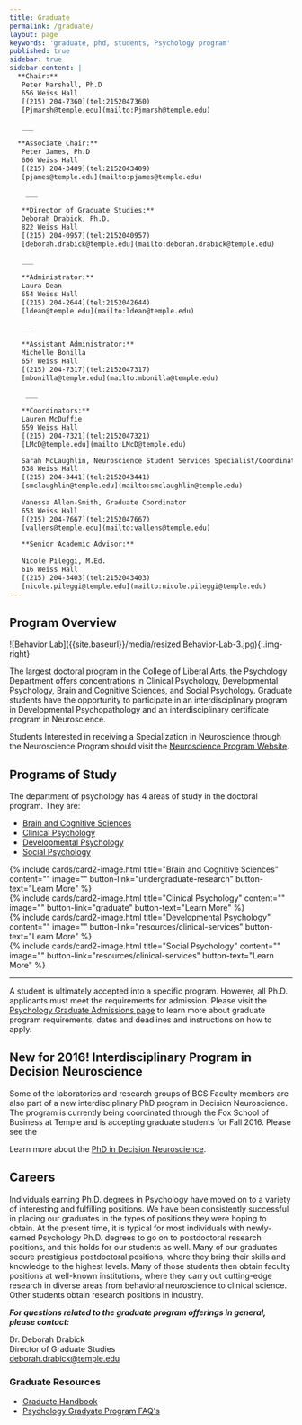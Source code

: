 ```yaml
---
title: Graduate
permalink: /graduate/
layout: page
keywords: 'graduate, phd, students, Psychology program'
published: true
sidebar: true
sidebar-content: |
  **Chair:**  
   Peter Marshall, Ph.D  
   656 Weiss Hall  
   [(215) 204-7360](tel:2152047360)  
   [Pjmarsh@temple.edu](mailto:Pjmarsh@temple.edu)  
   
   ___
   
  **Associate Chair:**  
   Peter James, Ph.D  
   606 Weiss Hall  
   [(215) 204-3409](tel:2152043409)  
   [pjames@temple.edu](mailto:pjames@temple.edu)  
   
    ___
   
   **Director of Graduate Studies:**  
   Deborah Drabick, Ph.D.     
   822 Weiss Hall  
   [(215) 204-0957](tel:2152040957)  
   [deborah.drabick@temple.edu](mailto:deborah.drabick@temple.edu)  
   
   ___
   
   **Administrator:**  
   Laura Dean  
   654 Weiss Hall   
   [(215) 204-2644](tel:2152042644)  
   [ldean@temple.edu](mailto:ldean@temple.edu)  
   
   ___
   
   **Assistant Administrator:**  
   Michelle Bonilla  
   657 Weiss Hall   
   [(215) 204-7317](tel:2152047317)  
   [mbonilla@temple.edu](mailto:mbonilla@temple.edu)  
   
    ___

   **Coordinators:**  
   Lauren McDuffie  
   659 Weiss Hall    
   [(215) 204-7321](tel:2152047321)   
   [LMcD@temple.edu](mailto:LMcD@temple.edu)  

   Sarah McLaughlin, Neuroscience Student Services Specialist/Coordinator  
   638 Weiss Hall    
   [(215) 204-3441](tel:2152043441)  
   [smclaughlin@temple.edu](mailto:smclaughlin@temple.edu)
   
   Vanessa Allen-Smith, Graduate Coordinator  
   653 Weiss Hall    
   [(215) 204-7667](tel:2152047667)   
   [vallens@temple.edu](mailto:vallens@temple.edu)  
   
   **Senior Academic Advisor:**
   
   Nicole Pileggi, M.Ed.  
   616 Weiss Hall    
   [(215) 204-3403](tel:2152043403)   
   [nicole.pileggi@temple.edu](mailto:nicole.pileggi@temple.edu)
---
```


## Program Overview
![Behavior Lab]({{site.baseurl}}/media/resized Behavior-Lab-3.jpg){:.img-right}

The largest doctoral program in the College of Liberal Arts, the Psychology Department offers concentrations in Clinical Psychology, Developmental Psychology, Brain and Cognitive Sciences, and Social Psychology.  Graduate students have the opportunity to participate in an interdisciplinary program in Developmental Psychopathology and an interdisciplinary certificate program in Neuroscience.

Students Interested in receiving a Specialization in Neuroscience through the Neuroscience Program should visit the [Neuroscience Program Website](http://www.cla.temple.edu/neuroscience/).

## Programs of Study

The department of psychology has 4 areas of study in the doctoral program. They are:

- [Brain and Cognitive Sciences](https://develop.cla.temple.edu/psychology/graduate-areas-of-study/)
- [Clinical Psychology](https://develop.cla.temple.edu/psychology/graduate-areas-of-study/)
- [Developmental Psychology](https://develop.cla.temple.edu/psychology/graduate-areas-of-study/)
- [Social Psychology](https://develop.cla.temple.edu/psychology/graduate-areas-of-study/)

<div class="row row-wide">
  <div class="col s10 m2">{% include cards/card2-image.html 
    title="Brain and Cognitive Sciences" 
    content="" 
    image="" 
    button-link="undergraduate-research" 
    button-text="Learn More" %}
  </div>
  <div class="row row-wide">
    <div class="col s10 m2">{% include cards/card2-image.html 
      title="Clinical Psychology" 
      content="" 
      image="" 
      button-link="graduate" 
      button-text="Learn More" %}
    </div>
    <div class="row row-wide">
      <div class="col s10 m2">{% include cards/card2-image.html 
        title="Developmental Psychology" 
        content="" 
        image="" 
        button-link="resources/clinical-services" 
        button-text="Learn More" %}
      </div>
      <div class="row row-wide">
      <div class="col s10 m2">{% include cards/card2-image.html 
        title="Social Psychology" 
        content="" 
        image="" 
        button-link="resources/clinical-services" 
        button-text="Learn More" %}
     </div>
</div>

---

A student is ultimately accepted into a specific program. However, all Ph.D. applicants must meet the requirements for admission. Please visit the [Psychology Graduate Admissions page](https://liberalarts.temple.edu/admissions/graduate/psychology) to learn more about graduate program requirements, dates and deadlines and instructions on how to apply.

## New for 2016! Interdisciplinary Program in Decision Neuroscience

Some of the laboratories and research groups of BCS Faculty members are also part of a new interdisciplinary PhD program in Decision Neuroscience. The program is currently being coordinated through the Fox School of Business at Temple and is accepting graduate students for Fall 2016. Please see the 

Learn more about the [PhD in Decision Neuroscience](http://www.fox.temple.edu/cms_academics/phd/decision-neuroscience/).

## Careers
Individuals earning Ph.D. degrees in Psychology have moved on to a variety of interesting and fulfilling positions. We have been consistently successful in placing our graduates in the types of positions they were hoping to obtain. At the present time, it is typical for most individuals with newly-earned Psychology Ph.D. degrees to go on to postdoctoral research positions, and this holds for our students as well. Many of our graduates secure prestigious postdoctoral positions, where they bring their skills and knowledge to the highest levels. Many of those students then obtain faculty positions at well-known institutions, where they carry out cutting-edge research in diverse areas from behavioral neuroscience to clinical science. Other students obtain research positions in industry.

**_For questions related to the graduate program offerings in general, please contact:_**

Dr. Deborah Drabick<br/>
Director of Graduate Studies<br/>
[deborah.drabick@temple.edu](mailto:deborah.drabick@temple.edu)<br/>

### Graduate Resources 
- [Graduate Handbook](https://liberalarts.temple.edu/sites/liberalarts/files/Psychology%20Graduate%20Handbook.pdf)
- [Psychology Gradyate Program FAQ's](https://liberalarts.temple.edu/sites/liberalarts/files/FAQ%20about%20the%20Psychology%20Graduate%20Program.pdf)

